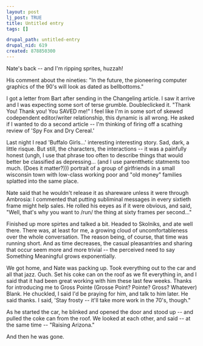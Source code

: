 ```yaml
--- 
layout: post
lj_post: TRUE
title: Untitled entry
tags: []

drupal_path: untitled-entry
drupal_nid: 619
created: 878850300
---
```

Nate's back -- and I'm ripping sprites, huzzah!

His comment about the nineties: "In the future, the pioneering computer graphics of the 90's will look as dated as bellbottoms."

I got a letter from Bart after sending in the Changeling article. I saw it arrive and I was expecting some sort of terse grumble. Doubleclicked it. "Thank You! Thank you! You SAVED me!" I feel like I'm in some sort of skewed codependent editor/writer relationship, this dynamic is all wrong. He asked if I wanted to do a second article -- I'm thinking of firing off a scathing review of 'Spy Fox and Dry Cereal.'

Last night I read 'Buffalo Girls...' interesting interesting story. Sad, dark, a little risque. But still, the characters, the interactions -- it was a painfully honest (ungh, I use that phrase too often to describe things that would better be classified as depressing... (and I use parentthetic statments too much. (Does it matter?))) portrait of a group of girlfriends in a small wisconsin town with low-class working poor and "old money" families splatted into the same place.

Nate said that he wouldn't release it as shareware unless it were through Ambrosia: I commented that putting subliminal messages in every sixtieth frame might help sales. He rolled his eeyes as if it were obvious, and said, "Well, that's why you want to /run/ the thing at sixty frames per second..."

Finished up more spirtes and talked a bit. Headed to Skolniks, and ate well there. There was, at least for me, a growing cloud of uncomfortableness over the whole conversation. The reason being, of course, that time was running short. And as time decreases, the casual pleasantries and sharing that occur seem more and more trivial -- the perceived need to say Something Meaningful grows exponentially.

We got home, and Nate was packing up. Took everything out to the car and all that jazz. Ouch. Set his coke can on the roof as we fit everything in, and I said that it had been great working with him these last few weeks. Thanks for introducing me to Gross Pointe (Grosse Point? Pointe? Gross? Whatever) Blank. He chuckled, I said I'd be praying for him, and talk to him later. He said thanks. I said, 'Stay frosty -- it'll take more work in the 70's, though."

As he started the car, he blinked and opened the door and stood up -- and pulled the coke can from the roof. We looked at each other, and said -- at the same time -- "Raising Arizona."

And then he was gone.
